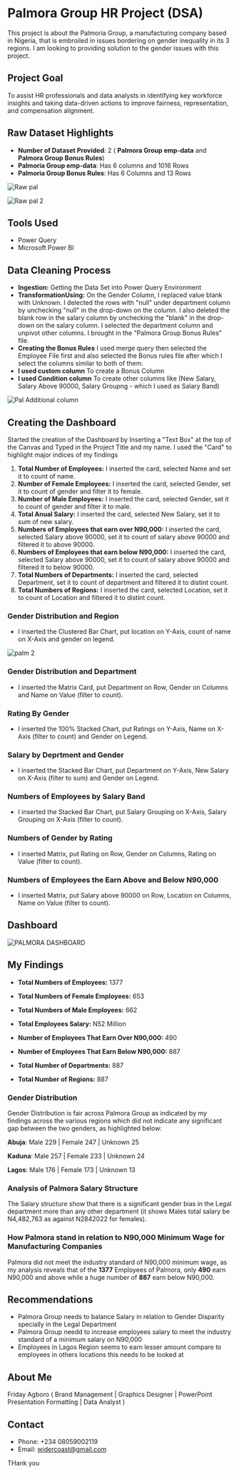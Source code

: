 # Palmora Group HR Project (DSA)
This project is about the Palmoria Group, a manufacturing company based in Nigeria, that is embroiled in issues bordering on gender inequality in its 3 regions.  I am looking to providing solution to the gender issues with this project.


## Project Goal
To assist HR professionals and data analysts in identifying key workforce insights and taking data-driven actions to improve fairness, representation, and compensation alignment.

## Raw Dataset Highlights
- **Number of Dataset Provided**: 2 ( **Palmora Group emp-data** and **Palmora Group Bonus Rules**) 
- **Palmoria Group emp-data**: Has 6 columns and 1016 Rows
- **Palmoria Group Bonus Rules**: Has 6 Columns and 13 Rows

![Raw pal](https://github.com/user-attachments/assets/bb7622bd-cb7b-4fae-841f-24c23cdefc0d)

![Raw pal 2](https://github.com/user-attachments/assets/87a098ec-30d7-41e6-b19b-b5c5592f3130)

## Tools Used
- Power Query
- Microsoft Power BI

## Data Cleaning Process
- **Ingestion:** Getting the Data Set into Power Query Environment
- **TransformationUsing:** On the Gender Column, I replaced value blank with Unknown. I delected the rows with "null" under department column by unchecking "null" in the drop-down on the column. I also deleted the blank row in the salary column by unchecking the "blank" in the drop-down on the salary column.  I selected the department column and unpivot other columns. I brought in the "Palmora Group Bonus Rules" file.
- **Creating the Bonus Rules** I used merge query then selected the Employee File first and also selected the Bonus rules file after which I select the columns similar to both of them.
- **I used custom column** To create a Bonus Column
- **I used Condition column** To create other columns like (New Salary, Salary Above 90000, Salary Groupng - which I used as Salary Band)

![Pal Additional column](https://github.com/user-attachments/assets/0d8704e1-c3c6-492f-9537-b0664eb31883)


## Creating the Dashboard
Started the creation of the Dashboard by Inserting a "Text Box" at the top of the Canvas and Typed in the Project Title and my name.
I used the "Card" to highlight major indices of my findings
1. **Total Number of Employees:** I inserted the card, selected Name and set it to count of name.
2. **Number of Female Employees:** I inserted the card, selected Gender, set it to count of gender and filter it to female.
3. **Number of Male Employees:** I inserted the card, selected Gender, set it to count of gender and filter it to male.
4. **Total Anual Salary:** I inserted the card, selected New Salary, set it to sum of new salary.
5. **Numbers of Employees that earn over N90,000:** I inserted the card, selected Salary above 90000, set it to count of salary above 90000 and filtered it to above 90000.
6. **Numbers of Employees that earn below N90,000:** I inserted the card, selected Salary above 90000, set it to count of salary above 90000 and filtered it to below 90000.
7. **Total Numbers of Departments:** I inserted the card, selected Department, set it to count of department and filtered it to distint count.
8. **Total Numbers of Regions:** I inserted the card, selected Location, set it to count of Location and filtered it to distint count.

### Gender Distribution and Region
- I inserted the Clustered Bar Chart, put location on Y-Axis, count of name on X-Axis and gender on legend.

![palm 2](https://github.com/user-attachments/assets/aecc9042-e5e1-4b68-bbe7-c7341bd14653)


### Gender Distribution and Department
- I inserted the Matrix Card, put Department on Row, Gender on Columns and Name on Value (filter to count).

### Rating By Gender
- I inserted the 100% Stacked Chart, put Ratings on Y-Axis, Name on X-Axis (filter to count) and Gender on Legend.

### Salary by Deprtment and Gender
- I inserted the Stacked Bar Chart, put Department on Y-Axis, New Salary on X-Axis (filter to sum) and Gender on Legend.

### Numbers of Employees by Salary Band
- I inserted the Stacked Bar Chart, put Salary Grouping on X-Axis, Salary Grouping on X-Axis (filter to count).

### Numbers of Gender by Rating
- I inserted Matrix, put Rating on Row, Gender on Columns, Rating on Value (filter to count).

### Numbers of Employees the Earn Above and Below N90,000
- I inserted Matrix, put Salary above 90000 on Row, Location on Columns, Name on Value (filter to count).


## Dashboard

![PALMORA DASHBOARD](https://github.com/user-attachments/assets/0224ef41-21c2-4353-bda2-704f41525f3a)


## My Findings

- **Total Numbers of Employees:** 1377

- **Total Numbers of Female Employees:** 653

- **Total Numbers of Male Employees:** 662

- **Total Employees Salary:** N52 Million

- **Number of Employees That Earn Over N90,000:** 490
  
- **Number of Employees That Earn Below N90,000:** 887

- **Total Number of Departments:** 887

- **Total Number of Regions:** 887
  

### Gender Distribution
Gender Distribution is fair across Palmora Group as indicated by my findings across the various regions which did not indicate any significant gap between the two genders, as highlighted below:

**Abuja**: Male 229  | Female 247  | Unknown 25

**Kaduna**: Male 257  | Female 233  | Unknown 24

**Lagos**: Male 176  | Female 173  | Unknown 13


### Analysis of Palmora Salary Structure
The Salary structure show that there is a significant gender bias in the Legal department more than any other department (it shows Males total salary be N4,482,763 as against N2842022 for females).

### How Palmora stand in relation to N90,000 Minimum Wage for Manufacturing Companies
Palmora did not meet the industry standard of N90,000 minimum wage, as my analysis reveals that of the **1377** Employees of Palmora, only **490** earn N90,000 and above while a huge number of **887** earn below N90,000.


## Recommendations
- Palmora Group needs to balance Salary in relation to Gender Disparity specially in the Legal Department
- Palmora Group needd to increase employees salary to meet the industry standard of a minimum salary on N90,000
- Employees in Lagos Region seems to earn lesser amount compare to employees in others locations this needs to be looked at
  

## About Me
Friday Agboro ( Brand Management  |  Graphics Designer | PowerPoint Presentation Formatting |  Data Analyst )

## Contact
- Phone: +234 08059002119
- Email: widercoast@gmail.com


THank you
